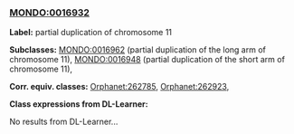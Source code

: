 
### [MONDO:0016932](http://purl.obolibrary.org/obo/MONDO_0016932)
**Label:** partial duplication of chromosome 11

**Subclasses:** [MONDO:0016962](http://purl.obolibrary.org/obo/MONDO_0016962) (partial duplication of the long arm of chromosome 11), [MONDO:0016948](http://purl.obolibrary.org/obo/MONDO_0016948) (partial duplication of the short arm of chromosome 11), 

**Corr. equiv. classes:** [Orphanet:262785](http://www.orpha.net/ORDO/Orphanet_262785), [Orphanet:262923](http://www.orpha.net/ORDO/Orphanet_262923), 

**Class expressions from DL-Learner:**

No results from DL-Learner...




